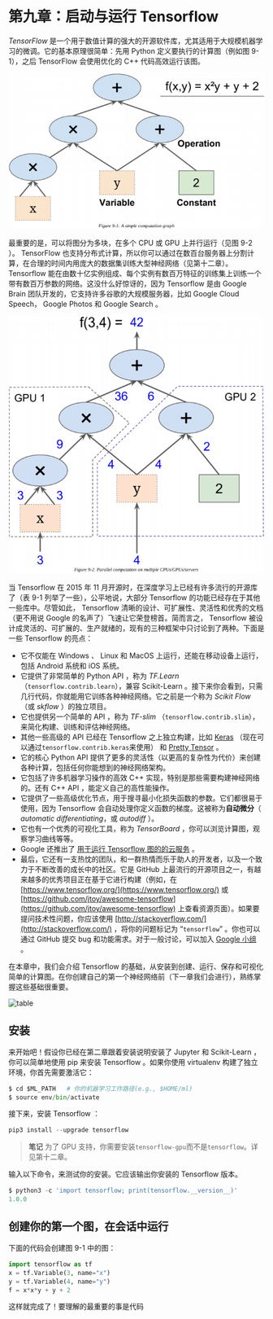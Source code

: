 # 第九章：启动与运行 Tensorflow

*TensorFlow* 是一个用于数值计算的强大的开源软件库，尤其适用于大规模机器学习的微调。它的基本原理很简单：先用 Python 定义要执行的计算图（例如图 9-1），之后 TensorFlow 会使用优化的 C++ 代码高效运行该图。

![1](./images/chap09/9-1.png)

最重要的是，可以将图分为多块，在多个 CPU 或 GPU 上并行运行（见图 9-2 ）。 TensorFlow 也支持分布式计算，所以你可以通过在数百台服务器上分割计算，在合理的时间内用庞大的数据集训练大型神经网络（见第十二章）。 Tensorflow 能在由数十亿实例组成、每个实例有数百万特征的训练集上训练一个带有数百万参数的网络。这没什么好惊讶的，因为 Tensorflow 是由 Google Brain 团队开发的，它支持许多谷歌的大规模服务器，比如 Google Cloud Speech， Google Photos 和 Google	Search 。

![2](./images/chap09/9-2.png)

当 Tensorflow 在 2015 年 11 月开源时，在深度学习上已经有许多流行的开源库了（表 9-1 列举了一些），公平地说，大部分 Tensorflow 的功能已经存在于其他一些库中。尽管如此， Tensorflow 清晰的设计、可扩展性、灵活性和优秀的文档（更不用说 Google 的名声了）飞速让它荣登榜首。简而言之， Tensorflow 被设计成灵活的、可扩展的、生产就绪的，现有的三种框架中只讨论到了两种。下面是一些 Tensorflow 的亮点：

- 它不仅能在 Windows 、 Linux 和 MacOS 上运行，还能在移动设备上运行，包括 Android 系统和 iOS 系统。
- 它提供了非常简单的 Python API ，称为 *TF.Learn* （`tensorflow.contrib.learn`），兼容 Scikit-Learn 。接下来你会看到，只需几行代码，你就能用它训练各种神经网络。它之前是一个称为 *Scikit Flow* （或 *skflow* ）的独立项目。
- 它也提供另一个简单的 API ，称为 *TF-slim* （`tensorflow.contrib.slim`），来简化构建、训练和评估神经网络。
- 其他一些高级的 API 已经在 Tensorflow 之上独立构建，比如 [Keras](http://keras.io) （现在可以通过`tensorflow.contrib.keras`来使用） 和 [Pretty Tensor](https://github.com/google/prettytensor/) 。
- 它的核心 Python API 提供了更多的灵活性（以更高的复杂性为代价）来创建各种计算，包括任何你能想到的神经网络架构。
- 它包括了许多机器学习操作的高效 C++ 实现，特别是那些需要构建神经网络的。还有 C++ API ，能定义自己的高性能操作。
- 它提供了一些高级优化节点，用于搜寻最小化损失函数的参数。它们都很易于使用，因为 Tensorflow 会自动处理你定义函数的梯度。这被称为**自动微分**（ *automatic differentiating*，或 *autodiff* ）。
- 它也有一个优秀的可视化工具，称为 *TensorBoard* ，你可以浏览计算图，观察学习曲线等等。
- Google 还推出了 [用于运行 Tensorflow 图的的云服务](https://cloud.google.com/ml) 。
- 最后，它还有一支热忱的团队，和一群热情而乐于助人的开发者，以及一个致力于不断改善的成长中的社区。它是 GitHub 上最流行的开源项目之一，有越来越多的优秀项目正在基于它进行构建（例如，在 [https://www.tensorflow.org/](https://www.tensorflow.org/) 或 [https://github.com/jtoy/awesome-tensorflow](https://github.com/jtoy/awesome-tensorflow) 上查看资源页面）。如果要提问技术性问题，你应该使用 [http://stackoverflow.com/](http://stackoverflow.com/) ，将你的问题标记为 “`tensorflow`” 。你也可以通过 GitHub 提交 bug 和功能需求。对于一般讨论，可以加入 [Google 小组](http://goo.gl/N7kRF9) 。

在本章中，我们会介绍 Tensorflow 的基础，从安装到创建、运行、保存和可视化简单的计算图。在你创建自己的第一个神经网络前（下一章我们会进行），熟练掌握这些基础很重要。

![table](./images/chap09/9-table.png)

## 安装

来开始吧！假设你已经在第二章跟着安装说明安装了 Jupyter 和 Scikit-Learn ，你可以简单地使用 pip 来安装 Tensorflow 。如果你使用 virtualenv 构建了独立环境，你首先需要激活它：

```python
$ cd $ML_PATH   # 你的机器学习工作路径(e.g., $HOME/ml)
$ source env/bin/activate
```

接下来，安装 Tensorflow ：

```python
pip3 install --upgrade tensorflow
```

> **笔记**
> 为了 GPU 支持，你需要安装`tensorflow-gpu`而不是`tensorflow`。详见第十二章。

输入以下命令，来测试你的安装。它应该输出你安装的 Tensorflow 版本。

```python
$ python3 -c 'import tensorflow; print(tensorflow.__version__)'
1.0.0
```

## 创建你的第一个图，在会话中运行

下面的代码会创建图 9-1 中的图：

```python
import tensorflow as tf
x = tf.Variable(3, name="x")
y = tf.Variable(4, name="y")
f = x*x*y + y + 2
```

这样就完成了！要理解的最重要的事是代码
